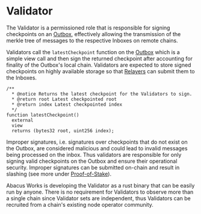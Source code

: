 # Validator

The Validator is a permissioned role that is responsible for signing checkpoints on an [Outbox](../messaging/outbox.md), effectively allowing the transmission of the merkle tree of messages to the respective Inboxes on remote chains.

Validators call the `latestCheckpoint` function on the [Outbox](../messaging/outbox.md) which is a simple view call and then sign the returned checkpoint after accounting for finality of the Outbox's local chain. Validators are expected to store signed checkpoints on highly available storage so that [Relayers](relayer.md) can submit them to the Inboxes.

```solidity
/**
  * @notice Returns the latest checkpoint for the Validators to sign.
  * @return root Latest checkpointed root
  * @return index Latest checkpointed index
  */
function latestCheckpoint()
  external
  view
  returns (bytes32 root, uint256 index);
```

Improper signatures, i.e. signatures over checkpoints that do not exist on the Outbox, are considered malicious and could lead to invalid messages being processed on the inbox. Thus validators are responsible for only signing valid checkpoints on the Outbox and ensure their operational security. Improper signatures can be submitted on-chain and result in slashing (see more under [Proof-of-Stake](../security/proof-of-stake.md)).

Abacus Works is developing the Validator as a rust binary that can be easily run by anyone. There is no requirement for Validators to observe more than a single chain since Validator sets are independent, thus Validators can be recruited from a chain's existing node operator community.

